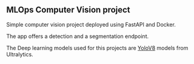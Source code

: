 ## MLOps Computer Vision project
Simple computer vision project deployed using FastAPI and Docker.

The app offers a detection and a segmentation endpoint.

The Deep learning models used for this projects are [YoloV8](https://docs.ultralytics.com/models/yolov8/#supported-tasks-and-modeshttps://docs.ultralytics.com/models/yolov8/#supported-tasks-and-modes) models from Ultralytics.